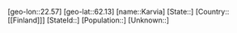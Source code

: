 ﻿---
location: [62.13,22.57]
type: City
tags:
- geo/City


SpocWebEntityId: 31330
isDeleted: false
confidential: public

---
[geo-lon::22.57]
[geo-lat::62.13]
[name::Karvia]
[State::]
[Country::[[Finland]]]
[StateId::]
[Population::]
[Unknown::]

